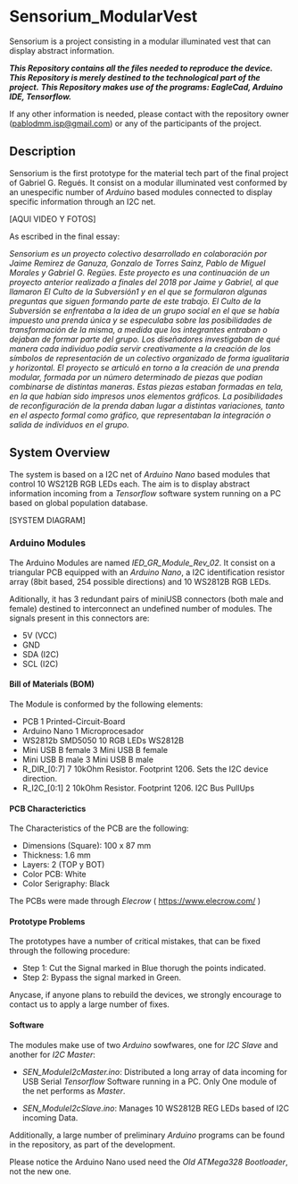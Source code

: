 # Sensorium_ModularVest
Sensorium is a project consisting in a modular illuminated vest that can display abstract information.

***This Repository contains all the files needed to reproduce the device.***
***This Repository is merely destined to the technological part of the project.***
***This Repository makes use of the programs: EagleCad, Arduino IDE, Tensorflow.***

If any other information is needed, please contact with the repository owner (pablodmm.isp@gmail.com) or any of the participants of the project.

## Description

Sensorium is the first prototype for the material tech part of the final project of Gabriel G. Regués. It consist on a modular illuminated vest conformed by an unespecific number of *Arduino* based modules connected to display specific information through an I2C net.

[AQUI VIDEO Y FOTOS]

As escribed in the final essay:

*Sensorium es un proyecto colectivo desarrollado en colaboración por Jaime Remirez de Ganuza, Gonzalo de Torres Sainz, Pablo de Miguel Morales y Gabriel G. Regües.
Este proyecto es una continuación de un proyecto anterior realizado a finales del 2018 por Jaime y Gabriel, al que llamaron El Culto de la Subversión1 y en el que se formularon algunas preguntas que siguen formando parte de este trabajo. El Culto de la Subversión se enfrentaba a la idea de un grupo social en el que se había impuesto una prenda única y se especulaba sobre las posibilidades de transformación de la misma, a medida que los integrantes entraban o dejaban de formar parte del grupo. Los diseñadores investigaban de qué manera cada individuo podía servir creativamente a la creación de los símbolos de representación de un colectivo organizado de forma igualitaria y horizontal. El proyecto se articuló en torno a la creación de una prenda modular, formada por un número determinado de piezas que podían combinarse de distintas maneras. Estas piezas estaban formadas en tela, en la que habían sido impresos unos elementos gráficos. La posibilidades de reconfiguración de la prenda daban lugar a distintas variaciones, tanto en el aspecto formal como gráfico, que representaban la integración o salida de individuos en el grupo.*

## System Overview

The system is based on a I2C net of *Arduino Nano* based modules that control 10 WS212B RGB LEDs each. The aim is to display abstract information incoming from a *Tensorflow* software system running on a PC based on global population database.

[SYSTEM DIAGRAM]

### Arduino Modules

The Arduino Modules are named *IED_GR_Module_Rev_02*. It consist on a triangular PCB equipped with an *Arduino Nano*, a I2C identification resistor array (8bit based, 254 possible directions) and 10 WS2812B RGB LEDs.

Aditionally, it has 3 redundant pairs of miniUSB connectors (both male and female) destined to interconnect an undefined number of modules. The signals present in this connectors are:

* 5V (VCC)
* GND
* SDA (I2C)
* SCL (I2C)

#### Bill of Materials (BOM)
The Module is conformed by the following elements:

* PCB				1	Printed-Circuit-Board	
* Arduino Nano		1	Microprocesador	
* WS2812b  SMD5050	10	RGB LEDs	WS2812B
* Mini USB B female	3	Mini USB B female	
* Mini USB B male	3	Mini USB B male	
* R_DIR_[0:7]		7	10kOhm Resistor. Footprint 1206. Sets the I2C device direction.	
* R_I2C_[0:1]		2	10kOhm Resistor. Footprint 1206. I2C Bus PullUps	

#### PCB Characterictics
The Characteristics of the PCB are the following:

* Dimensions (Square):  100 x 87 mm
* Thickness:            1.6 mm
* Layers:               2 (TOP y BOT)
* Color PCB:            White
* Color Serigraphy:     Black

The PCBs were made through *Elecrow* ( https://www.elecrow.com/ )

#### Prototype Problems
The prototypes have a number of critical mistakes, that can be fixed through the following procedure:

* Step 1: Cut the Signal marked in Blue thorugh the points indicated.
* Step 2: Bypass the signal marked in Green.

Anycase, if anyone plans to rebuild the devices, we strongly encourage to contact us to apply a large number of fixes.

#### Software
The modules make use of two *Arduino* sowfwares, one for *I2C Slave* and another for *I2C Master*:

* _SEN_ModuleI2cMaster.ino_: Distributed a long array of data incoming for USB Serial *Tensorflow* Software running in a PC. Only One module of the net performs as *Master*.

* _SEN_ModuleI2cSlave.ino_: Manages 10 WS2812B REG LEDs based of I2C incoming Data.

Additionally, a large number of preliminary *Arduino* programs can be found in the repository, as part of the development.

Please notice the Arduino Nano used need the *Old ATMega328 Bootloader*, not the new one.
